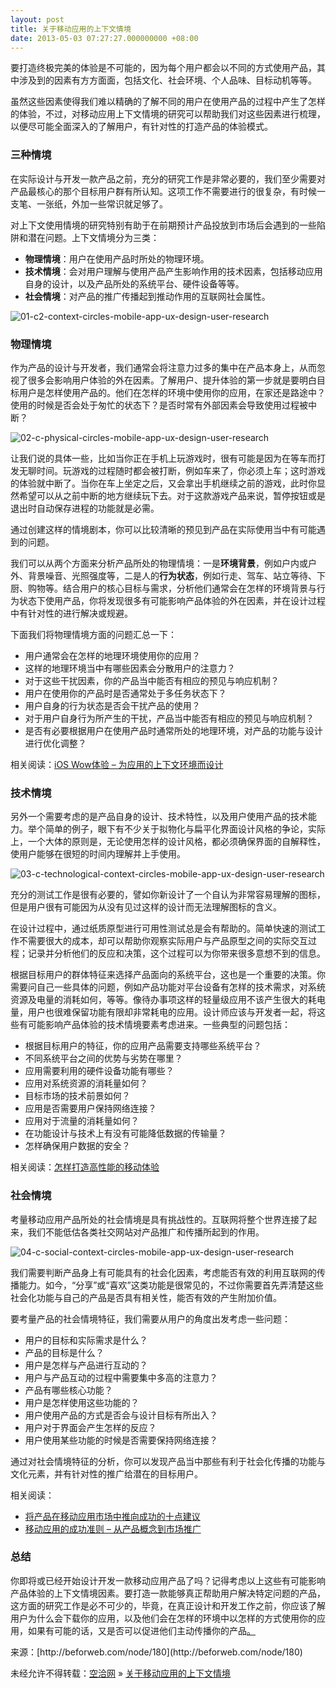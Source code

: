 ```yaml
---
layout: post
title: 关于移动应用的上下文情境
date: 2013-05-03 07:27:27.000000000 +08:00
---
```


要打造终极完美的体验是不可能的，因为每个用户都会以不同的方式使用产品，其中涉及到的因素有方方面面，包括文化、社会环境、个人品味、目标动机等等。

<div>虽然这些因素使得我们难以精确的了解不同的用户在使用产品的过程中产生了怎样的体验，不过，对移动应用上下文情境的研究可以帮助我们对这些因素进行梳理，以便尽可能全面深入的了解用户，有针对性的打造产品的体验模式。

### 三种情境

在实际设计与开发一款产品之前，充分的研究工作是非常必要的，我们至少需要对产品最核心的那个目标用户群有所认知。这项工作不需要进行的很复杂，有时候一支笔、一张纸，外加一些常识就足够了。

对上下文使用情境的研究特别有助于在前期预计产品投放到市场后会遇到的一些陷阱和潜在问题。上下文情境分为三类：

- **物理情境**：用户在使用产品时所处的物理环境。
- **技术情境**：会对用户理解与使用产品产生影响作用的技术因素，包括移动应用自身的设计，以及产品所处的系统平台、硬件设备等等。
- **社会情境**：对产品的推广传播起到推动作用的互联网社会属性。

![01-c2-context-circles-mobile-app-ux-design-user-research](http://alibuybuy-img11.stor.sinaapp.com/2013/04/bd4f_01-c2-context-circles-mobile-app-ux-design-user-research)

### 物理情境

作为产品的设计与开发者，我们通常会将注意力过多的集中在产品本身上，从而忽视了很多会影响用户体验的外在因素。了解用户、提升体验的第一步就是要明白目标用户是怎样使用产品的。他们在怎样的环境中使用你的应用，在家还是路途中？使用的时候是否会处于匆忙的状态下？是否时常有外部因素会导致使用过程被中断？

![02-c-physical-circles-mobile-app-ux-design-user-research](http://alibuybuy-img11.stor.sinaapp.com/2013/04/6b2a_02-c-physical-circles-mobile-app-ux-design-user-research)

让我们说的具体一些，比如当你正在手机上玩游戏时，很有可能是因为在等车而打发无聊时间。玩游戏的过程随时都会被打断，例如车来了，你必须上车；这时游戏的体验就中断了。当你在车上坐定之后，又会拿出手机继续之前的游戏，此时你显然希望可以从之前中断的地方继续玩下去。对于这款游戏产品来说，暂停按钮或是退出时自动保存进程的功能就是必需。

通过创建这样的情境剧本，你可以比较清晰的预见到产品在实际使用当中有可能遇到的问题。

我们可以从两个方面来分析产品所处的物理情境：一是**环境背景**，例如户内或户外、背景噪音、光照强度等，二是人的**行为状态**，例如行走、驾车、站立等待、下厨、购物等。结合用户的核心目标与需求，分析他们通常会在怎样的环境背景与行为状态下使用产品，你将发现很多有可能影响产品体验的外在因素，并在设计过程中有针对性的进行解决或规避。

下面我们将物理情境方面的问题汇总一下：

- 用户通常会在怎样的地理环境使用你的应用？
- 这样的地理环境当中有哪些因素会分散用户的注意力？
- 对于这些干扰因素，你的产品当中能否有相应的预见与响应机制？
- 用户在使用你的产品时是否通常处于多任务状态下？
- 用户自身的行为状态是否会干扰产品的使用？
- 对于用户自身行为所产生的干扰，产品当中能否有相应的预见与响应机制？
- 是否有必要根据用户在使用产品时通常所处的地理环境，对产品的功能与设计进行优化调整？

相关阅读：[iOS Wow体验 – 为应用的上下文环境而设计](http://beforweb.com/node/80)

### 技术情境

另外一个需要考虑的是产品自身的设计、技术特性，以及用户使用产品的技术能力。举个简单的例子，眼下有不少关于拟物化与扁平化界面设计风格的争论，实际上，一个大体的原则是，无论使用怎样的设计风格，都必须确保界面的自解释性，使用户能够在很短的时间内理解并上手使用。

![03-c-technological-context-circles-mobile-app-ux-design-user-research](http://alibuybuy-img11.stor.sinaapp.com/2013/04/75e2_03-c-technological-context-circles-mobile-app-ux-design-user-research)

充分的测试工作是很有必要的，譬如你新设计了一个自认为非常容易理解的图标，但是用户很有可能因为从没有见过这样的设计而无法理解图标的含义。

在设计过程中，通过纸质原型进行可用性测试总是会有帮助的。简单快速的测试工作不需要很大的成本，却可以帮助你观察实际用户与产品原型之间的实际交互过程；记录并分析他们的反应和决策，这个过程可以为你带来很多意想不到的信息。

根据目标用户的群体特征来选择产品面向的系统平台，这也是一个重要的决策。你需要问自己一些具体的问题，例如产品功能对平台设备有怎样的技术需求，对系统资源及电量的消耗如何，等等。像待办事项这样的轻量级应用不该产生很大的耗电量，用户也很难保留功能有限却非常耗电的应用。设计师应该与开发者一起，将这些有可能影响产品体验的技术情境要素考虑进来。一些典型的问题包括：

- 根据目标用户的特征，你的应用产品需要支持哪些系统平台？
- 不同系统平台之间的优势与劣势在哪里？
- 应用需要利用的硬件设备功能有哪些？
- 应用对系统资源的消耗量如何？
- 目标市场的技术前景如何？
- 应用是否需要用户保持网络连接？
- 应用对于流量的消耗量如何？
- 在功能设计与技术上有没有可能降低数据的传输量？
- 怎样确保用户数据的安全？

相关阅读：[怎样打造高性能的移动体验](http://beforweb.com/node/39)

### 社会情境

考量移动应用产品所处的社会情境是具有挑战性的。互联网将整个世界连接了起来，我们不能低估各类社交网站对产品推广和传播所起到的作用。

![04-c-social-context-circles-mobile-app-ux-design-user-research](http://alibuybuy-img11.stor.sinaapp.com/2013/04/4bac_04-c-social-context-circles-mobile-app-ux-design-user-research)

我们需要判断产品身上有可能具有的社会化因素，考虑能否有效的利用互联网的传播能力。如今，“分享”或“喜欢”这类功能是很常见的，不过你需要首先弄清楚这些社会化功能与自己的产品是否具有相关性，能否有效的产生附加价值。

要考量产品的社会情境特征，我们需要从用户的角度出发考虑一些问题：

- 用户的目标和实际需求是什么？
- 产品的目标是什么？
- 用户是怎样与产品进行互动的？
- 用户与产品互动的过程中需要集中多高的注意力？
- 产品有哪些核心功能？
- 用户是怎样使用这些功能的？
- 用户使用产品的方式是否会与设计目标有所出入？
- 用户对于界面会产生怎样的反应？
- 用户使用某些功能的时候是否需要保持网络连接？

通过对社会情境特征的分析，你可以发现产品当中那些有利于社会化传播的功能与文化元素，并有针对性的推广给潜在的目标用户。

相关阅读：

- [将产品在移动应用市场中推向成功的十点建议](http://beforweb.com/node/109)
- [移动应用的成功准则 – 从产品概念到市场推广](http://beforweb.com/node/129)

### 总结

你即将或已经开始设计开发一款移动应用产品了吗？记得考虑以上这些有可能影响产品体验的上下文情境因素。要打造一款能够真正帮助用户解决特定问题的产品，这方面的研究工作是必不可少的，毕竟，在真正设计和开发工作之前，你应该了解用户为什么会下载你的应用，以及他们会在怎样的环境中以怎样的方式使用你的应用，如果有可能的话，又是否可以促进他们主动传播你的产品[。](http://beforweb.com/)

</div>来源：[http://beforweb.com/node/180](http://beforweb.com/node/180)

未经允许不得转载：[空洽网](http://kongqia.com) » [关于移动应用的上下文情境](http://kongqia.com/1625.html)


